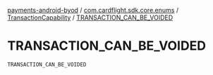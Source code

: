 [payments-android-byod](../../index.md) / [com.cardflight.sdk.core.enums](../index.md) / [TransactionCapability](index.md) / [TRANSACTION_CAN_BE_VOIDED](./-t-r-a-n-s-a-c-t-i-o-n_-c-a-n_-b-e_-v-o-i-d-e-d.md)

# TRANSACTION_CAN_BE_VOIDED

`TRANSACTION_CAN_BE_VOIDED`